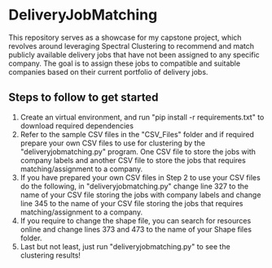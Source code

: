# DeliveryJobMatching
This repository serves as a showcase for my capstone project, which revolves around leveraging Spectral Clustering to recommend and match publicly available delivery jobs that have not been assigned to any specific company. The goal is to assign these jobs to compatible and suitable companies based on their current portfolio of delivery jobs.

## Steps to follow to get started
1) Create an virtual environment, and run "pip install -r requirements.txt" to download required dependencies
2) Refer to the sample CSV files in the "CSV_Files" folder and if required prepare your own CSV files to use for clustering by the "deliveryjobmatching.py" program. One CSV file to store the jobs with company labels and another CSV file to store the jobs that requires matching/assignment to a company. 
3) If you have prepared your own CSV files in Step 2 to use your CSV files do the following, in "deliveryjobmatching.py" change line 327 to the name of your CSV file storing the jobs with company labels and change line 345 to the name of your CSV file storing the jobs that requires matching/assignment to a company.
4) If you require to change the shape file, you can search for resources online and change lines 373 and 473 to the name of your Shape files folder.
5) Last but not least, just run "deliveryjobmatching.py" to see the clustering results!
